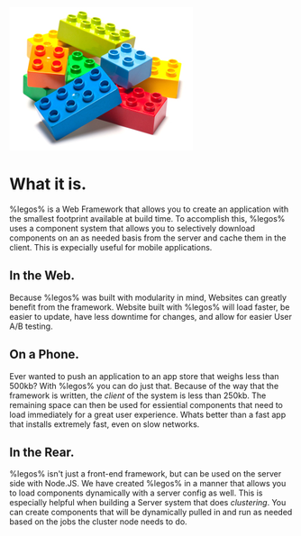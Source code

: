 ![Alt text](images/logo.jpg)

# What it is.
%legos% is a Web Framework that allows you to create an application with the smallest footprint available at build time.  To accomplish this, %legos% uses a component system that allows you to selectively download components on an as needed basis from the server and cache them in the client.  This is expecially useful for mobile applications.

## In the Web.
Because %legos% was built with modularity in mind, Websites can greatly benefit from the framework.  Website built with %legos% will load faster, be easier to update, have less downtime for changes, and allow for easier User A/B testing.

## On a Phone.
Ever wanted to push an application to an app store that weighs less than 500kb? With %legos% you can do just that.  Because of the way that the framework is written, the _*client*_ of the system is less than 250kb.  The remaining space can then be used for essiential components that need to load immediately for a great user experience.  Whats better than a fast app that installs extremely fast, even on slow networks.

## In the Rear.
%legos% isn't just a front-end framework, but can be used on the server side with Node.JS.  We have created %legos% in a manner that allows you to load components dynamically with a server config as well.  This is especially helpful when building a Server system that does _*clustering*_.  You can create components that will be dynamically pulled in and run as needed based on the jobs the cluster node needs to do.
